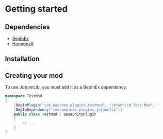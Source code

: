 # Getting started

## Dependencies
- [BepInEx](https://github.com/BepInEx/BepInEx)
- [HarmonyX](https://github.com/BepInEx/HarmonyX)

## Installation

## Creating your mod
To use JotunnLib, you must add it as a BepInEx dependency.

```cs
namespace TestMod
{
    [BepInPlugin("com.bepinex.plugins.testmod", "JotunnLib Test Mod", "0.0.1")]
    [BepInDependency("com.bepinex.plugins.jotunnlib")]
    public class TestMod : BaseUnityPlugin
    {
        // ...
    }
}
```